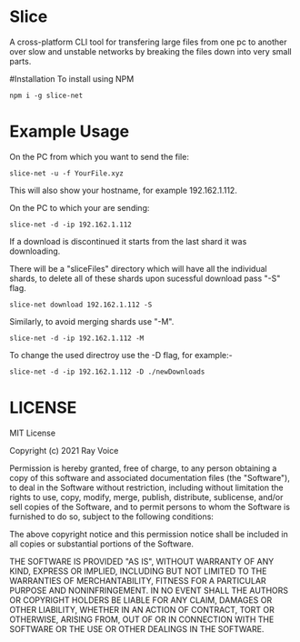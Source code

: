 # Slice
A cross-platform CLI tool for transfering large files from one pc to another over slow and unstable networks by breaking the files down into very small parts.

#Installation
To install using NPM
```
npm i -g slice-net
```

# Example Usage

On the PC from which you want to send the file:
```
slice-net -u -f YourFile.xyz
```
This will also show your hostname, for example 192.162.1.112.

On the PC to which your are sending:
```
slice-net -d -ip 192.162.1.112
```

If a download is discontinued it starts from the last shard it was downloading.

There will be a "sliceFiles" directory which will have all the individual shards, to delete all of these shards upon sucessful download pass "-S" flag.
```
slice-net download 192.162.1.112 -S
```

Similarly, to avoid merging shards use "-M".
```
slice-net -d -ip 192.162.1.112 -M
```

To change the used directroy use the -D flag, for example:-
```
slice-net -d -ip 192.162.1.112 -D ./newDownloads
```

# LICENSE
MIT License

Copyright (c) 2021 Ray Voice

Permission is hereby granted, free of charge, to any person obtaining a copy
of this software and associated documentation files (the "Software"), to deal
in the Software without restriction, including without limitation the rights
to use, copy, modify, merge, publish, distribute, sublicense, and/or sell
copies of the Software, and to permit persons to whom the Software is
furnished to do so, subject to the following conditions:

The above copyright notice and this permission notice shall be included in all
copies or substantial portions of the Software.

THE SOFTWARE IS PROVIDED "AS IS", WITHOUT WARRANTY OF ANY KIND, EXPRESS OR
IMPLIED, INCLUDING BUT NOT LIMITED TO THE WARRANTIES OF MERCHANTABILITY,
FITNESS FOR A PARTICULAR PURPOSE AND NONINFRINGEMENT. IN NO EVENT SHALL THE
AUTHORS OR COPYRIGHT HOLDERS BE LIABLE FOR ANY CLAIM, DAMAGES OR OTHER
LIABILITY, WHETHER IN AN ACTION OF CONTRACT, TORT OR OTHERWISE, ARISING FROM,
OUT OF OR IN CONNECTION WITH THE SOFTWARE OR THE USE OR OTHER DEALINGS IN THE
SOFTWARE.

